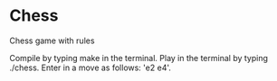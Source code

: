# Chess
Chess game with rules

Compile by typing make in the terminal. Play in the terminal by typing ./chess. Enter in a move as follows: 'e2 e4'.
